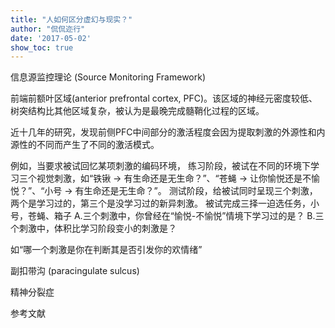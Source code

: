 ```yaml
---
title: "人如何区分虚幻与现实？"
author: "侃侃迩行"
date: '2017-05-02'
show_toc: true
---
```


信息源监控理论 (Source Monitoring Framework)

前端前额叶区域(anterior prefrontal cortex, PFC)。该区域的神经元密度较低、树突结构比其他区域复杂，被认为是最晚完成髓鞘化过程的区域。

近十几年的研究，发现前侧PFC中间部分的激活程度会因为提取刺激的外源性和内源性的不同而产生了不同的激活模式。

例如，当要求被试回忆某项刺激的编码环境，
练习阶段，被试在不同的环境下学习三个视觉刺激，如“铁锹 -> 有生命还是无生命？”、“苍蝇 -> 让你愉悦还是不愉悦？”、“小号 -> 有生命还是无生命？”。
测试阶段，给被试同时呈现三个刺激，两个是学习过的，第三个是没学习过的新异刺激。
被试完成三择一迫选任务，小号，苍蝇、箱子
A.三个刺激中，你曾经在“愉悦-不愉悦”情境下学习过的是？
B.三个刺激中，体积比学习阶段变小的刺激是？

如“哪一个刺激是你在判断其是否引发你的欢情绪”

副扣带沟 (paracingulate sulcus)

精神分裂症

参考文献
